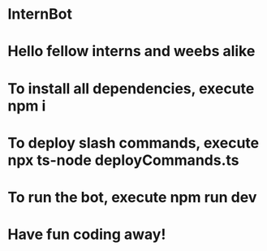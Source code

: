 # InternBot
# Hello fellow interns and weebs alike
# To install all dependencies, execute npm i
# To deploy slash commands, execute npx ts-node deployCommands.ts
# To run the bot, execute npm run dev
# Have fun coding away!
